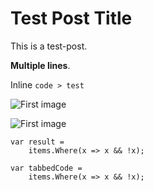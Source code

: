 ﻿---
Title: 'Test Post Title'
Summary: Test Post Summary
Tags:
- Test Tag 1
- Test Tag 2
- Test Tag 3
Author:
  Name: Test Author Name
  ImageUrl: https://test.com/author/image.png
  Url: https://test.com/author
PublishedAt: 2020-01-02T03:04:05
UpdatedAt: 2020-02-03T04:05:06
---

# Test Post Title

This is a test-post.

**Multiple lines**.

Inline `code > test`

<script>var a = 'abc';</script>

![First image](https://i.picsum.photos/id/637/150/150.jpg "Logo Title Text 1")

![First image](https://i.picsum.photos/id/953/200/200.jpg "Logo Title Text 1")

```
var result =
    items.Where(x => x && !x);
```

    var tabbedCode =
        items.Where(x => x && !x);
